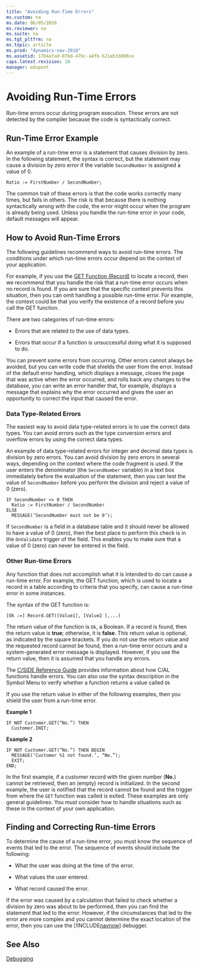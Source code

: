 ```yaml
---
title: "Avoiding Run-Time Errors"
ms.custom: na
ms.date: 06/05/2016
ms.reviewer: na
ms.suite: na
ms.tgt_pltfrm: na
ms.topic: article
ms.prod: "dynamics-nav-2018"
ms.assetid: 17b4afad-07bd-47bc-a4fb-621eb33808ce
caps.latest.revision: 10
manager: edupont
---
```

# Avoiding Run-Time Errors
Run-time errors occur during program execution. These errors are not detected by the compiler because the code is syntactically correct.  

## Run-Time Error Example  
 An example of a run-time error is a statement that causes division by zero. In the following statement, the syntax is correct, but the statement may cause a division by zero error if the variable `SecondNumber` is assigned a value of 0.  

```  
Ratio := FirstNumber / SecondNumber;  
```  

 The common trait of these errors is that the code works correctly many times, but fails in others. The risk is that because there is nothing syntactically wrong with the code, the error might occur when the program is already being used. Unless you handle the run-time error in your code, default messages will appear.  

## How to Avoid Run-Time Errors  
 The following guidelines recommend ways to avoid run-time errors. The conditions under which run-time errors occur depend on the context of your application.  

 For example, if you use the [GET Function \(Record\)](GET-Function--Record-.md) to locate a record, then we recommend that you handle the risk that a run-time error occurs when no record is found. If you are sure that the specific context prevents this situation, then you can omit handling a possible run-time error. For example, the context could be that you verify the existence of a record before you call the GET function.  

 There are two categories of run-time errors:  

-   Errors that are related to the use of data types.  

-   Errors that occur if a function is unsuccessful doing what it is supposed to do.  

 You can prevent some errors from occurring. Other errors cannot always be avoided, but you can write code that shields the user from the error. Instead of the default error handling, which displays a message, closes the page that was active when the error occurred, and rolls back any changes to the database, you can write an error handler that, for example, displays a message that explains why the error occurred and gives the user an opportunity to correct the input that caused the error.  

### Data Type-Related Errors  
 The easiest way to avoid data type-related errors is to use the correct data types. You can avoid errors such as the type conversion errors and overflow errors by using the correct data types.  

 An example of data type-related errors for integer and decimal data types is division by zero errors. You can avoid division by zero errors in several ways, depending on the context where the code fragment is used. If the user enters the denominator \(the `SecondNumber` variable\) in a text box immediately before the evaluation of the statement, then you can test the value of `SecondNumber` before you perform the division and reject a value of 0 \(zero\).  

```  
IF SecondNumber <> 0 THEN  
  Ratio := FirstNumber / SecondNumber  
ELSE  
  MESSAGE(‘SecondNumber must not be 0’);  
```  

 If `SecondNumber` is a field in a database table and it should never be allowed to have a value of 0 \(zero\), then the best place to perform this check is in the `OnValidate` trigger of the field. This enables you to make sure that a value of 0 \(zero\) can never be entered in the field.  

### Other Run-time Errors  
 Any function that does not accomplish what it is intended to do can cause a run-time error. For example, the GET function, which is used to locate a record in a table according to criteria that you specify, can cause a run-time error in some instances.  

 The syntax of the GET function is:  

 `[Ok :=] Record.GET([Value1], [Value2 ],...)`  

 The return value of the function is `Ok`, a Boolean. If a record is found, then the return value is **true**; otherwise, it is **false**. This return value is optional, as indicated by the square brackets. If you do not use the return value and the requested record cannot be found, then a run-time error occurs and a system-generated error message is displayed. However, if you use the return value, then it is assumed that you handle any errors.  

 The [C/SIDE Reference Guide](C-SIDE-Reference-Guide.md) provides information about how C/AL functions handle errors. You can also use the syntax description in the Symbol Menu to verify whether a function returns a value called `Ok`  

 If you use the return value in either of the following examples, then you shield the user from a run-time error.  

 **Example 1**  

```  
IF NOT Customer.GET(“No.”) THEN  
  Customer.INIT;  
```  

 **Example 2**  

```  
IF NOT Customer.GET(“No.”) THEN BEGIN  
  MESSAGE(‘Customer %1 not found.’, “No.”);  
  EXIT;  
END;  
```  

 In the first example, if a customer record with the given number \(**No.**\) cannot be retrieved, then an \(empty\) record is initialized. In the second example, the user is notified that the record cannot be found and the trigger from where the `GET` function was called is exited. These examples are only general guidelines. You must consider how to handle situations such as these in the context of your own application.  

## Finding and Correcting Run-time Errors  
 To determine the cause of a run-time error, you must know the sequence of events that led to the error. The sequence of events should include the following:  

-   What the user was doing at the time of the error.  

-   What values the user entered.  

-   What record caused the error.  

 If the error was caused by a calculation that failed to check whether a division by zero was about to be performed, then you can find the statement that led to the error. However, if the circumstances that led to the error are more complex and you cannot determine the exact location of the error, then you can use the [!INCLUDE[navnow](includes/navnow_md.md)] debugger.  

## See Also  
 [Debugging](Debugging.md)
